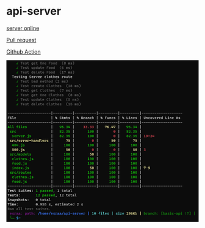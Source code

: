 # api-server
[server online](https://onlineserver4.onrender.com/)

[Pull request](https://github.com/esraaobeido/basic-express-server/pull/3)

[Github Action](https://github.com/esraaobeido/basic-express-server/actions)

 ![image](./test-lab3.png)